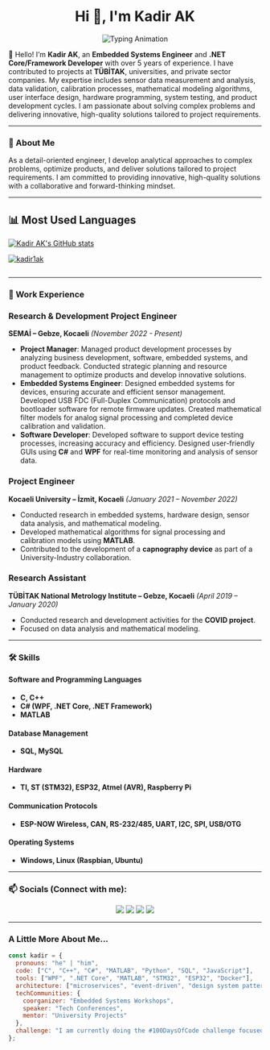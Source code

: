 <!-- ********************************************************************* -->
<h1 align="center">Hi 👋, I'm Kadir AK</h1>
<p align="center">
  <img src="https://readme-typing-svg.herokuapp.com?font=Fira+Code&size=22&pause=1000&color=F75C7E&center=true&vCenter=true&width=435&lines=Problem+Solver;Embedded+Systems+Engineer;Software+Developer;Tech+Enthusiast" alt="Typing Animation" />

👋 Hello! I’m **Kadir AK**, an **Embedded Systems Engineer** and **.NET Core/Framework Developer** with over 5 years of experience. I have contributed to projects at **TÜBİTAK**, universities, and private sector companies. My expertise includes sensor data measurement and analysis, data validation, calibration processes, mathematical modeling algorithms, user interface design, hardware programming, system testing, and product development cycles. I am passionate about solving complex problems and delivering innovative, high-quality solutions tailored to project requirements.

---

<h3 align="left">🌟 About Me</h3>
As a detail-oriented engineer, I develop analytical approaches to complex problems, optimize products, and deliver solutions tailored to project requirements. I am committed to providing innovative, high-quality solutions with a collaborative and forward-thinking mindset.

---

## 📊 Most Used Languages
[![Kadir AK's GitHub stats](https://github-readme-stats.vercel.app/api/top-langs?username=kadir1ak&hide=html,scss,stylus,blade,jupyter%20notebook,python,css,shell,batchfile,dockerfile,typescript&theme=algolia&show_icons=true)](https://github.com/kadir1ak)


<p align="left"> <a href="https://github.com/ryo-ma/github-profile-trophy"><img src="https://github-profile-trophy.vercel.app/?username=kadir1ak" alt="kadir1ak" /></a> </p>

<p align="left"> <a href="https://twitter.com/" target="blank"><img src="https://img.shields.io/twitter/follow/?logo=twitter&style=for-the-badge" alt="" /></a> </p>


---

<h3 align="left">💼 Work Experience</h3>

### **Research & Development Project Engineer**  
**SEMAİ – Gebze, Kocaeli** *(November 2022 - Present)*  
- **Project Manager**: Managed product development processes by analyzing business development, software, embedded systems, and product feedback. Conducted strategic planning and resource management to optimize products and develop innovative solutions.  
- **Embedded Systems Engineer**: Designed embedded systems for devices, ensuring accurate and efficient sensor management. Developed USB FDC (Full-Duplex Communication) protocols and bootloader software for remote firmware updates. Created mathematical filter models for analog signal processing and completed device calibration and validation.  
- **Software Developer**: Developed software to support device testing processes, increasing accuracy and efficiency. Designed user-friendly GUIs using **C#** and **WPF** for real-time monitoring and analysis of sensor data.  

### **Project Engineer**  
**Kocaeli University – İzmit, Kocaeli** *(January 2021 – November 2022)*  
- Conducted research in embedded systems, hardware design, sensor data analysis, and mathematical modeling.  
- Developed mathematical algorithms for signal processing and calibration models using **MATLAB**.  
- Contributed to the development of a **capnography device** as part of a University-Industry collaboration.  

### **Research Assistant**  
**TÜBİTAK National Metrology Institute – Gebze, Kocaeli** *(April 2019 – January 2020)*  
- Conducted research and development activities for the **COVID project**.  
- Focused on data analysis and mathematical modeling.  

---
<h3 align="left">🛠️ Skills</h3>

#### **Software and Programming Languages**  
- **C, C++**  
- **C# (WPF, .NET Core, .NET Framework)**  
- **MATLAB**  

#### **Database Management**  
- **SQL, MySQL**  

#### **Hardware**  
- **TI, ST (STM32), ESP32, Atmel (AVR), Raspberry Pi**  

#### **Communication Protocols**  
- **ESP-NOW Wireless, CAN, RS-232/485, UART, I2C, SPI, USB/OTG**  

#### **Operating Systems**  
- **Windows, Linux (Raspbian, Ubuntu)**  

---

<h3 align="left">📫 Socials (Connect with me):</h3>
<p align="center">
  <a href="mailto:kadir.akx@gmail.com"><img src="https://img.shields.io/badge/-Email-D14836?style=for-the-badge&logo=gmail&logoColor=white" /></a>
  <a href="https://linkedin.com/in/kadir1ak"><img src="https://img.shields.io/badge/-LinkedIn-0077B5?style=for-the-badge&logo=linkedin&logoColor=white" /></a>
  <a href="https://github.com/kadir1ak"><img src="https://img.shields.io/badge/-GitHub-333333?style=for-the-badge&logo=github&logoColor=white" /></a>
  <a href="https://instagram.com/kadir1ak"><img src="https://img.shields.io/badge/-Instagram-E4405F?style=for-the-badge&logo=instagram&logoColor=white" /></a>
</p>

---

### A Little More About Me...

```javascript
const kadir = {
  pronouns: "he" | "him",
  code: ["C", "C++", "C#", "MATLAB", "Python", "SQL", "JavaScript"],
  tools: ["WPF", ".NET Core", "MATLAB", "STM32", "ESP32", "Docker"],
  architecture: ["microservices", "event-driven", "design system pattern"],
  techCommunities: {
    coorganizer: "Embedded Systems Workshops",
    speaker: "Tech Conferences",
    mentor: "University Projects"
  },
  challenge: "I am currently doing the #100DaysOfCode challenge focused on C# wpf"
};

